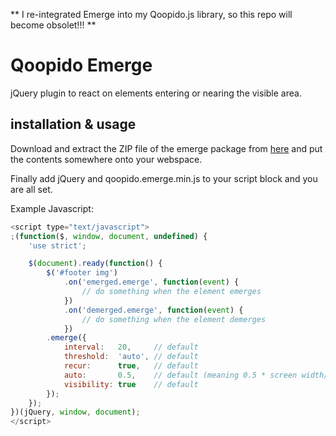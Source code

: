 ** I re-integrated Emerge into my Qoopido.js library, so this repo will become obsolet!!! **

Qoopido Emerge
===========================
jQuery plugin to react on elements entering or nearing the visible area.


installation & usage
---------------------------
Download and extract the ZIP file of the emerge package from [here](https://github.com/dlueth/qoopido.emerge/blob/master/packages/qoopido.emerge.zip?raw=true) and put the contents somewhere onto your webspace.

Finally add jQuery and qoopido.emerge.min.js to your script block and you are all set.

Example Javascript:
```javascript
<script type="text/javascript">
;(function($, window, document, undefined) {
    'use strict';

    $(document).ready(function() {
        $('#footer img')
            .on('emerged.emerge', function(event) {
                // do something when the element emerges
            })
            .on('demerged.emerge', function(event) {
				// do something when the element demerges
			})
        .emerge({
        	interval:   20,     // default
        	threshold:  'auto', // default
        	recur:      true,   // default
        	auto:       0.5,    // default (meaning 0.5 * screen width/height threshold)
        	visibility: true    // default
		});
    });
})(jQuery, window, document);
</script>
```
